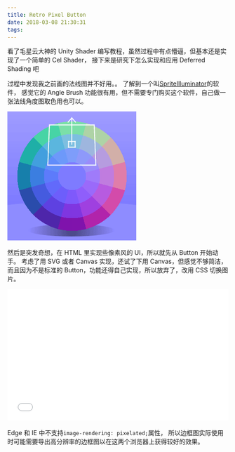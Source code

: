 ```yaml
---
title: Retro Pixel Button
date: 2018-03-08 21:30:31
tags:
---
```


看了毛星云大神的 Unity Shader 编写教程，虽然过程中有点懵逼，但基本还是实现了一个简单的 Cel Shader， 接下来是研究下怎么实现和应用 Deferred Shading 吧

过程中发现我之前画的法线图并不好用。。
了解到一个叫[SpriteIlluminator](https://www.codeandweb.com/spriteilluminator)的软件，
感觉它的 Angle Brush 功能很有用，但不需要专门购买这个软件，自己做一张法线角度图取色用也可以。

![Normal Angle](/static/img/normal-angle.png)

然后是突发奇想，在 HTML 里实现些像素风的 UI，所以就先从 Button 开始动手。
考虑了用 SVG 或者 Canvas 实现，还试了下用 Canvas，但感觉不够简洁，而且因为不是标准的 Button，功能还得自己实现，所以放弃了，改用 CSS 切换图片。

<iframe src="/demo/pixel-button/index.html" style="width:100%;height:300px" frameborder="0" scrolling="no"></iframe>

Edge 和 IE 中不支持`image-rendering: pixelated;`属性， 所以边框图实际使用时可能需要导出高分辨率的边框图以在这两个浏览器上获得较好的效果。
